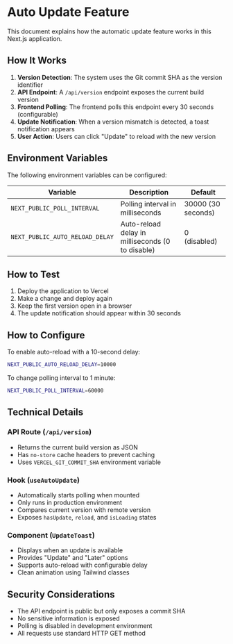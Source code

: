 # Auto Update Feature

This document explains how the automatic update feature works in this Next.js application.

## How It Works

1. **Version Detection**: The system uses the Git commit SHA as the version identifier
2. **API Endpoint**: A `/api/version` endpoint exposes the current build version
3. **Frontend Polling**: The frontend polls this endpoint every 30 seconds (configurable)
4. **Update Notification**: When a version mismatch is detected, a toast notification appears
5. **User Action**: Users can click "Update" to reload with the new version

## Environment Variables

The following environment variables can be configured:

| Variable                        | Description                                      | Default            |
| ------------------------------- | ------------------------------------------------ | ------------------ |
| `NEXT_PUBLIC_POLL_INTERVAL`     | Polling interval in milliseconds                 | 30000 (30 seconds) |
| `NEXT_PUBLIC_AUTO_RELOAD_DELAY` | Auto-reload delay in milliseconds (0 to disable) | 0 (disabled)       |

## How to Test

1. Deploy the application to Vercel
2. Make a change and deploy again
3. Keep the first version open in a browser
4. The update notification should appear within 30 seconds

## How to Configure

To enable auto-reload with a 10-second delay:

```bash
NEXT_PUBLIC_AUTO_RELOAD_DELAY=10000
```

To change polling interval to 1 minute:

```bash
NEXT_PUBLIC_POLL_INTERVAL=60000
```

## Technical Details

### API Route (`/api/version`)

- Returns the current build version as JSON
- Has `no-store` cache headers to prevent caching
- Uses `VERCEL_GIT_COMMIT_SHA` environment variable

### Hook (`useAutoUpdate`)

- Automatically starts polling when mounted
- Only runs in production environment
- Compares current version with remote version
- Exposes `hasUpdate`, `reload`, and `isLoading` states

### Component (`UpdateToast`)

- Displays when an update is available
- Provides "Update" and "Later" options
- Supports auto-reload with configurable delay
- Clean animation using Tailwind classes

## Security Considerations

- The API endpoint is public but only exposes a commit SHA
- No sensitive information is exposed
- Polling is disabled in development environment
- All requests use standard HTTP GET method
